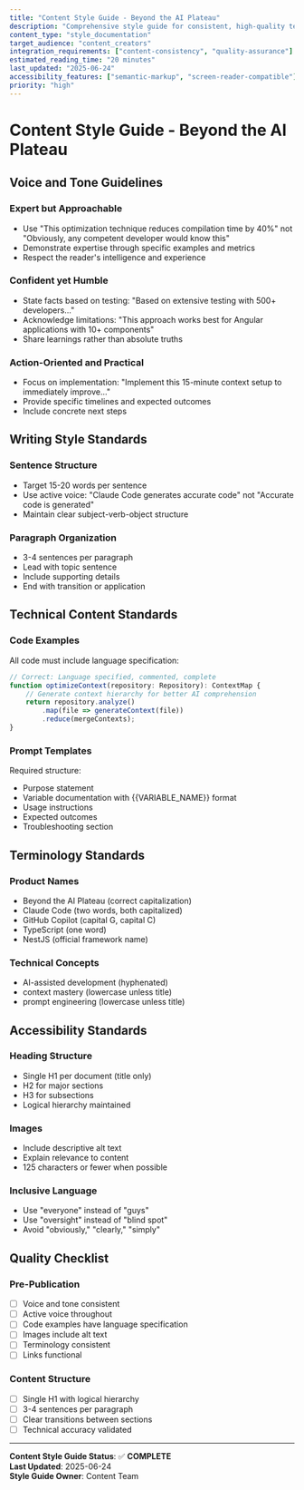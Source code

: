 ```yaml
---
title: "Content Style Guide - Beyond the AI Plateau"
description: "Comprehensive style guide for consistent, high-quality technical content creation"
content_type: "style_documentation"
target_audience: "content_creators"
integration_requirements: ["content-consistency", "quality-assurance"]
estimated_reading_time: "20 minutes"
last_updated: "2025-06-24"
accessibility_features: ["semantic-markup", "screen-reader-compatible"]
priority: "high"
---
```


# Content Style Guide - Beyond the AI Plateau

## Voice and Tone Guidelines

### Expert but Approachable
- Use "This optimization technique reduces compilation time by 40%" not "Obviously, any competent developer would know this"
- Demonstrate expertise through specific examples and metrics
- Respect the reader's intelligence and experience

### Confident yet Humble
- State facts based on testing: "Based on extensive testing with 500+ developers..."
- Acknowledge limitations: "This approach works best for Angular applications with 10+ components"
- Share learnings rather than absolute truths

### Action-Oriented and Practical
- Focus on implementation: "Implement this 15-minute context setup to immediately improve..."
- Provide specific timelines and expected outcomes
- Include concrete next steps

## Writing Style Standards

### Sentence Structure
- Target 15-20 words per sentence
- Use active voice: "Claude Code generates accurate code" not "Accurate code is generated"
- Maintain clear subject-verb-object structure

### Paragraph Organization
- 3-4 sentences per paragraph
- Lead with topic sentence
- Include supporting details
- End with transition or application

## Technical Content Standards

### Code Examples
All code must include language specification:

```typescript
// Correct: Language specified, commented, complete
function optimizeContext(repository: Repository): ContextMap {
    // Generate context hierarchy for better AI comprehension
    return repository.analyze()
        .map(file => generateContext(file))
        .reduce(mergeContexts);
}
```

### Prompt Templates
Required structure:
- Purpose statement
- Variable documentation with {{VARIABLE_NAME}} format
- Usage instructions
- Expected outcomes
- Troubleshooting section

## Terminology Standards

### Product Names
- Beyond the AI Plateau (correct capitalization)
- Claude Code (two words, both capitalized)
- GitHub Copilot (capital G, capital C)
- TypeScript (one word)
- NestJS (official framework name)

### Technical Concepts
- AI-assisted development (hyphenated)
- context mastery (lowercase unless title)
- prompt engineering (lowercase unless title)

## Accessibility Standards

### Heading Structure
- Single H1 per document (title only)
- H2 for major sections
- H3 for subsections
- Logical hierarchy maintained

### Images
- Include descriptive alt text
- Explain relevance to content
- 125 characters or fewer when possible

### Inclusive Language
- Use "everyone" instead of "guys"
- Use "oversight" instead of "blind spot"
- Avoid "obviously," "clearly," "simply"

## Quality Checklist

### Pre-Publication
- [ ] Voice and tone consistent
- [ ] Active voice throughout
- [ ] Code examples have language specification
- [ ] Images include alt text
- [ ] Terminology consistent
- [ ] Links functional

### Content Structure
- [ ] Single H1 with logical hierarchy
- [ ] 3-4 sentences per paragraph
- [ ] Clear transitions between sections
- [ ] Technical accuracy validated

---

**Content Style Guide Status**: ✅ **COMPLETE**  
**Last Updated**: 2025-06-24  
**Style Guide Owner**: Content Team